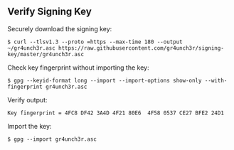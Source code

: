 ## Verify Signing Key

Securely download the signing key:

```
$ curl --tlsv1.3 --proto =https --max-time 180 --output ~/gr4unch3r.asc https://raw.githubusercontent.com/gr4unch3r/signing-key/master/gr4unch3r.asc
```  

Check key fingerprint without importing the key:

```$ gpg --keyid-format long --import --import-options show-only --with-fingerprint gr4unch3r.asc```  

Verify output:

```Key fingerprint = 4FC8 DF42 3A4D 4F21 80E6  4F58 0537 CE27 BFE2 24D1```  

Import the key:

```$ gpg --import gr4unch3r.asc```  
